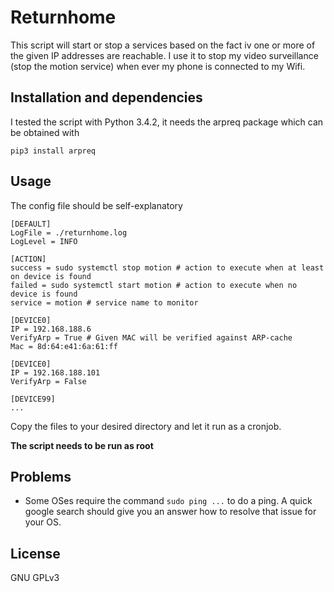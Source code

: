 # Returnhome

This script will start or stop a services based on the fact iv one or more of the given IP addresses are reachable. I use it to stop my video surveillance (stop the motion service) when ever my phone is connected to my Wifi.

## Installation and dependencies

I tested the script with Python 3.4.2, it needs the arpreq package which can be obtained with

```pip3 install arpreq```


## Usage

The config file should be self-explanatory
```
[DEFAULT]
LogFile = ./returnhome.log
LogLevel = INFO

[ACTION]
success = sudo systemctl stop motion # action to execute when at least on device is found
failed = sudo systemctl start motion # action to execute when no device is found
service = motion # service name to monitor

[DEVICE0]
IP = 192.168.188.6
VerifyArp = True # Given MAC will be verified against ARP-cache
Mac = 8d:64:e41:6a:61:ff

[DEVICE0]
IP = 192.168.188.101
VerifyArp = False

[DEVICE99]
...
```

Copy the files to your desired directory and let it run as a cronjob.

**The script needs to be run as root**

## Problems
* Some OSes require the command `sudo ping ...` to do a ping. A quick google search should give you an answer how to resolve that issue for your OS.

## License

GNU GPLv3
